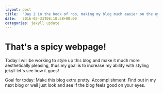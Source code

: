 ```yaml
---
layout: post
title:  "Day 2 in the book of rob, making my blog much easier on the eyes...hopefully."
date:   2016-05-31T08:10:58+00:00
categories: jekyll update
---
```

# That's a spicy webpage!

Today I will be working to style up this blog and make it much more aesthetically pleasing, thus my goal is to increase my ability with styling jekyll let's see how it goes!

Goal for today: Make this blog extra pretty.
Accomplishment: Find out in my next blog or well just look and see if the blog feels good on your eyes.

